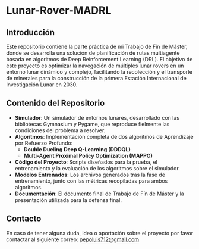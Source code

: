 # Lunar-Rover-MADRL

## Introducción

Este repositorio contiene la parte práctica de mi Trabajo de Fin de Máster, donde se desarrolla una solución de planificación de rutas multiagente basada en algoritmos de Deep Reinforcement Learning (DRL). El objetivo de este proyecto es optimizar la navegación de múltiples lunar rovers en un entorno lunar dinámico y complejo, facilitando la recolección y el transporte de minerales para la construcción de la primera Estación Internacional de Investigación Lunar en 2030.

## Contenido del Repositorio

- **Simulador**: Un simulador de entornos lunares, desarrollado con las bibliotecas Gymnasium y Pygame, que reproduce fielmente las condiciones del problema a resolver.
- **Algoritmos**: Implementación completa de dos algoritmos de Aprendizaje por Refuerzo Profundo:
  - **Double Dueling Deep Q-Learning (DDDQL)**
  - **Multi-Agent Proximal Policy Optimization (MAPPO)**
- **Código del Proyecto**: Scripts diseñados para la prueba, el entrenamiento y la evaluación de los algoritmos sobre el simulador.
- **Modelos Entrenados**: Los archivos generados tras la fase de entrenamiento, junto con las métricas recopiladas para ambos algoritmos.
- **Documentación**: El documento final de Trabajo de Fín de Máster y la presentación utilizada para la defensa final.

## Contacto

En caso de tener alguna duda, idea o aportación sobre el proyecto por favor contactar al siguiente correo: [pepoluis712@gmail.com](mailto:pepoluis712@gmail.com)
